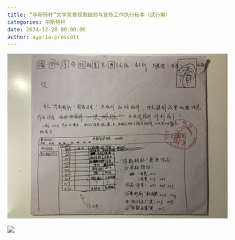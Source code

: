 ```yaml
---
title: “毕斯特杯”文学竞赛规章细则与宣传工作执行标本（试行案）
categories: 毕斯特杯
date: 2024-12-28 00:00:00
author: ayaria-prescott
---
```


![毕斯特杯](/img/category/beast-cup/beast-cup.jpeg)

![](IMG_4847.jpeg)